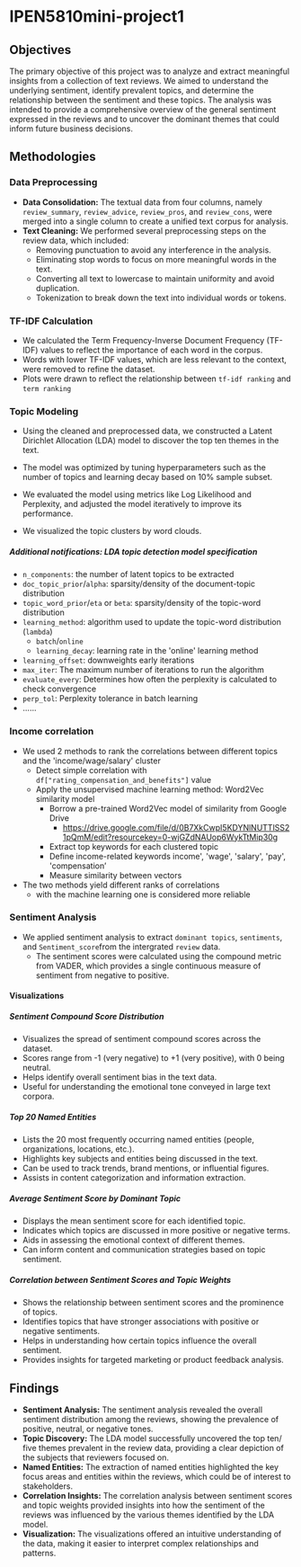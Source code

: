 # IPEN5810mini-project1

## Objectives

The primary objective of this project was to analyze and extract meaningful insights from a collection of text reviews. We aimed to understand the underlying sentiment, identify prevalent topics, and determine the relationship between the sentiment and these topics. The analysis was intended to provide a comprehensive overview of the general sentiment expressed in the reviews and to uncover the dominant themes that could inform future business decisions.

## Methodologies

### Data Preprocessing

- **Data Consolidation:** The textual data from four columns, namely `review_summary`, `review_advice`, `review_pros`, and `review_cons`, were merged into a single column to create a unified text corpus for analysis.
- **Text Cleaning:** We performed several preprocessing steps on the review data, which included:
  - Removing punctuation to avoid any interference in the analysis.
  - Eliminating stop words to focus on more meaningful words in the text.
  - Converting all text to lowercase to maintain uniformity and avoid duplication.
  - Tokenization to break down the text into individual words or tokens.

### TF-IDF Calculation

- We calculated the Term Frequency-Inverse Document Frequency (TF-IDF) values to reflect the importance of each word in the corpus.
- Words with lower TF-IDF values, which are less relevant to the context, were removed to refine the dataset.
- Plots were drawn to reflect the relationship between `tf-idf ranking` and `term ranking` 

### Topic Modeling

- Using the cleaned and preprocessed data, we constructed a Latent Dirichlet Allocation (LDA) model to discover the top ten themes in the text.

- The model was optimized by tuning hyperparameters such as the number of topics and learning decay based on 10% sample subset.
- We evaluated the model using metrics like Log Likelihood and Perplexity, and adjusted the model iteratively to improve its performance.
- We visualized the topic clusters by word clouds.

##### Additional notifications: LDA topic detection model specification

- `n_components`: the number of latent topics to be extracted
- `doc_topic_prior`/`alpha`: sparsity/density of the document-topic distribution
- `topic_word_prior`/`eta` or `beta`: sparsity/density of the topic-word distribution
- `learning_method`: algorithm used to update the topic-word distribution (`lambda`)
  - `batch`/`online`
  - `learning_decay`: learning rate in the 'online' learning method
- `learning_offset`: downweights early iterations
- `max_iter`: The maximum number of iterations to run the algorithm
- `evaluate_every`: Determines how often the perplexity is calculated to check convergence
- `perp_tol`: Perplexity tolerance in batch learning
- ......

### **Income correlation**

- We used 2 methods to rank the correlations between different topics and the 'income/wage/salary' cluster
  - Detect simple correlation with `df["rating_compensation_and_benefits"]` value
  - Apply the unsupervised machine learning method: Word2Vec similarity model
    - Borrow a pre-trained Word2Vec model of similarity from Google Drive
      - https://drive.google.com/file/d/0B7XkCwpI5KDYNlNUTTlSS21pQmM/edit?resourcekey=0-wjGZdNAUop6WykTtMip30g
    - Extract top keywords for each clustered topic
    - Define income-related keywords income', 'wage', 'salary', 'pay', 'compensation’
    - Measure similarity between vectors
- The two methods yield different ranks of correlations
  - with the machine learning one is considered more reliable

### Sentiment Analysis

- We applied sentiment analysis to extract `dominant topics`, `sentiments`, and `Sentiment_score`from the intergrated `review` data.
  - The sentiment scores were calculated using the compound metric from VADER, which provides a single continuous measure of sentiment from negative to positive.


#### Visualizations

##### **Sentiment Compound Score Distribution**

- Visualizes the spread of sentiment compound scores across the dataset.
- Scores range from -1 (very negative) to +1 (very positive), with 0 being neutral.
- Helps identify overall sentiment bias in the text data.
- Useful for understanding the emotional tone conveyed in large text corpora.

##### **Top 20 Named Entities**

- Lists the 20 most frequently occurring named entities (people, organizations, locations, etc.).
- Highlights key subjects and entities being discussed in the text.
- Can be used to track trends, brand mentions, or influential figures.
- Assists in content categorization and information extraction.

##### **Average Sentiment Score by Dominant Topic**

- Displays the mean sentiment score for each identified topic.
- Indicates which topics are discussed in more positive or negative terms.
- Aids in assessing the emotional context of different themes.
- Can inform content and communication strategies based on topic sentiment.

##### **Correlation between Sentiment Scores and Topic Weights**

- Shows the relationship between sentiment scores and the prominence of topics.
- Identifies topics that have stronger associations with positive or negative sentiments.
- Helps in understanding how certain topics influence the overall sentiment.
- Provides insights for targeted marketing or product feedback analysis.

## Findings

- **Sentiment Analysis:** The sentiment analysis revealed the overall sentiment distribution among the reviews, showing the prevalence of positive, neutral, or negative tones.
- **Topic Discovery:** The LDA model successfully uncovered the top ten/ five themes prevalent in the review data, providing a clear depiction of the subjects that reviewers focused on.
- **Named Entities:** The extraction of named entities highlighted the key focus areas and entities within the reviews, which could be of interest to stakeholders.
- **Correlation Insights:** The correlation analysis between sentiment scores and topic weights provided insights into how the sentiment of the reviews was influenced by the various themes identified by the LDA model.
- **Visualization:** The visualizations offered an intuitive understanding of the data, making it easier to interpret complex relationships and patterns.
